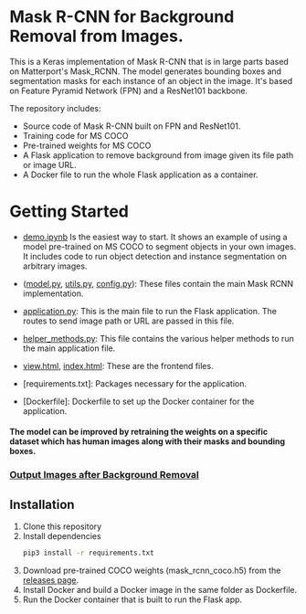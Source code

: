 # Mask R-CNN for Background Removal from Images.

This is a Keras implementation of Mask R-CNN that is in large parts based on Matterport's Mask_RCNN. The model generates bounding boxes and segmentation masks for each instance of an object in the image. It's based on Feature Pyramid Network (FPN) and a ResNet101 backbone.

The repository includes:
* Source code of Mask R-CNN built on FPN and ResNet101.
* Training code for MS COCO
* Pre-trained weights for MS COCO
* A Flask application to remove background from image given its file path or image URL.
* A Docker file to run the whole Flask application as a container.

# Getting Started
* [demo.ipynb](samples/demo.ipynb) Is the easiest way to start. It shows an example of using a model pre-trained on MS COCO to segment objects in your own images.
It includes code to run object detection and instance segmentation on arbitrary images.

* ([model.py](mrcnn/model.py), [utils.py](mrcnn/utils.py), [config.py](mrcnn/config.py)): These files contain the main Mask RCNN implementation. 

* [application.py](Mask_RCNN_Background_Removal/application.py): This is the main file to run the Flask application. The routes to send image path or URL are passed in this file.

* [helper_methods.py](Mask_RCNN_Background_Removal/helper_methods.py): This file contains the various helper methods to run the main application file.

* [view.html](templates/view.html), [index.html](templates/index.html): These are the frontend files.

* [requirements.txt]: Packages necessary for the application.

* [Dockerfile]: Dockerfile to set up the Docker container for the application.

#### The model can be improved by retraining the weights on a specific dataset which has human images along with their masks and bounding boxes.

### [Output Images after Background Removal](samples)


## Installation
1. Clone this repository
2. Install dependencies
   ```bash
   pip3 install -r requirements.txt
   ```
3. Download pre-trained COCO weights (mask_rcnn_coco.h5) from the [releases page](https://github.com/matterport/Mask_RCNN/releases).
4. Install Docker and build a Docker image in the same folder as Dockerfile.
5. Run the Docker container that is built to run the Flask app.
